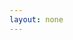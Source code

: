 ```yaml
---
layout: none
---
```


<RedoclyAPIBlock src="https://developer-stage.adobe.com/redocly-test/openapi/image_generation.json" width="600px" disableSidebar disableSearch />
